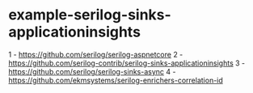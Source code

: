 # example-serilog-sinks-applicationinsights
1 - https://github.com/serilog/serilog-aspnetcore
2 - https://github.com/serilog-contrib/serilog-sinks-applicationinsights
3 - https://github.com/serilog/serilog-sinks-async
4 - https://github.com/ekmsystems/serilog-enrichers-correlation-id
